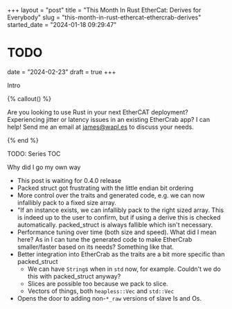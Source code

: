 +++
layout = "post"
title = "This Month In Rust EtherCat: Derives for Everybody"
slug = "this-month-in-rust-ethercat-ethercrab-derives"
started_date = "2024-01-18 09:29:47"
# TODO
date = "2024-02-23"
draft = true
+++

Intro

<!-- more -->

{% callout() %}

Are you looking to use Rust in your next EtherCAT deployment? Experiencing jitter or latency issues
in an existing EtherCrab app? I can help! Send me an email at [james@wapl.es](mailto:james@wapl.es)
to discuss your needs.

{% end %}

TODO: Series TOC

Why did I go my own way

- This post is waiting for 0.4.0 release
- Packed struct got frustrating with the little endian bit ordering
- More control over the traits and generated code, e.g. we can now infallibly pack to a fixed size
  array.
- "If an instance exists, we can infallibly pack to the right sized array. This is indeed up to the
  user to confirm, but if using a derive this is checked automatically. packed_struct is always
  fallible which isn't necessary.
- Performance tuning over time (both size and speed). What did I mean here? As in I can tune the
  generated code to make EtherCrab smaller/faster based on its needs? Something like that.
- Better integration into EtherCrab as the traits are a bit more specific than packed_struct
  - We can have `String`s when in `std` now, for example. Couldn't we do this with packed_struct
    anyway?
  - Slices are possible too because we pack to slice.
  - Vectors of things, both `heapless::Vec` and `std::Vec`
- Opens the door to adding non-`*_raw` versions of slave Is and Os.
